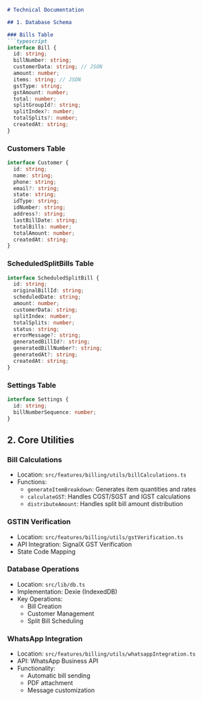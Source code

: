 ```markdown
# Technical Documentation

## 1. Database Schema

### Bills Table
```typescript
interface Bill {
  id: string;
  billNumber: string;
  customerData: string; // JSON
  amount: number;
  items: string; // JSON
  gstType: string;
  gstAmount: number;
  total: number;
  splitGroupId?: string;
  splitIndex?: number;
  totalSplits?: number;
  createdAt: string;
}
```

### Customers Table
```typescript
interface Customer {
  id: string;
  name: string;
  phone: string;
  email?: string;
  state: string;
  idType: string;
  idNumber: string;
  address?: string;
  lastBillDate: string;
  totalBills: number;
  totalAmount: number;
  createdAt: string;
}
```

### ScheduledSplitBills Table
```typescript
interface ScheduledSplitBill {
  id: string;
  originalBillId: string;
  scheduledDate: string;
  amount: number;
  customerData: string;
  splitIndex: number;
  totalSplits: number;
  status: string;
  errorMessage?: string;
  generatedBillId?: string;
  generatedBillNumber?: string;
  generatedAt?: string;
  createdAt: string;
}
```

### Settings Table
```typescript
interface Settings {
  id: string;
  billNumberSequence: number;
}
```

## 2. Core Utilities

### Bill Calculations
- Location: `src/features/billing/utils/billCalculations.ts`
- Functions:
  - `generateItemBreakdown`: Generates item quantities and rates
  - `calculateGST`: Handles CGST/SGST and IGST calculations
  - `distributeAmount`: Handles split bill amount distribution

### GSTIN Verification
- Location: `src/features/billing/utils/gstVerification.ts`
- API Integration: SignalX GST Verification
- State Code Mapping

### Database Operations
- Location: `src/lib/db.ts`
- Implementation: Dexie (IndexedDB)
- Key Operations:
  - Bill Creation
  - Customer Management
  - Split Bill Scheduling

### WhatsApp Integration
- Location: `src/features/billing/utils/whatsappIntegration.ts`
- API: WhatsApp Business API
- Functionality:
  - Automatic bill sending
  - PDF attachment
  - Message customization
```
